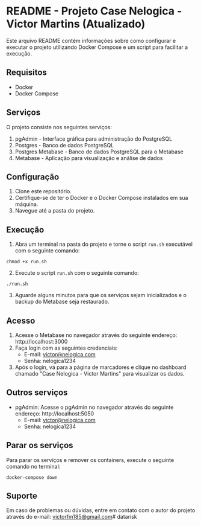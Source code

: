 # README - Projeto Case Nelogica - Victor Martins (Atualizado)

Este arquivo README contém informações sobre como configurar e executar o projeto utilizando Docker Compose e um script para facilitar a execução.

## Requisitos

- Docker
- Docker Compose

## Serviços

O projeto consiste nos seguintes serviços:

1. pgAdmin - Interface gráfica para administração do PostgreSQL
2. Postgres - Banco de dados PostgreSQL
3. Postgres Metabase - Banco de dados PostgreSQL para o Metabase
4. Metabase - Aplicação para visualização e análise de dados

## Configuração

1. Clone este repositório.
2. Certifique-se de ter o Docker e o Docker Compose instalados em sua máquina.
3. Navegue até a pasta do projeto.

## Execução

1. Abra um terminal na pasta do projeto e torne o script `run.sh` executável com o seguinte comando:

```
chmod +x run.sh
```

2. Execute o script `run.sh` com o seguinte comando:

```
./run.sh
```

3. Aguarde alguns minutos para que os serviços sejam inicializados e o backup do Metabase seja restaurado.

## Acesso

1. Acesse o Metabase no navegador através do seguinte endereço: http://localhost:3000
2. Faça login com as seguintes credenciais:
   - E-mail: victor@nelogica.com
   - Senha: nelogica1234
3. Após o login, vá para a página de marcadores e clique no dashboard chamado "Case Nelogica - Victor Martins" para visualizar os dados.

## Outros serviços

- pgAdmin: Acesse o pgAdmin no navegador através do seguinte endereço: http://localhost:5050
  - E-mail: victor@nelogica.com
  - Senha: nelogica1234

## Parar os serviços

Para parar os serviços e remover os containers, execute o seguinte comando no terminal:

```
docker-compose down
```

## Suporte

Em caso de problemas ou dúvidas, entre em contato com o autor do projeto através do e-mail: victorfm185@gmail.com# datarisk
